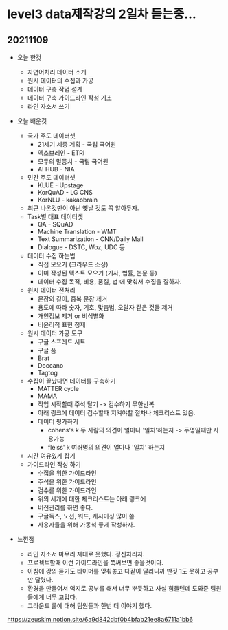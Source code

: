 # level3 data제작강의 2일차 듣는중...

## 20211109
- 오늘 한것
    - 자연어처리 데이터 소개
    - 원시 데이터의 수집과 가공
    - 데이터 구축 작업 설계
    - 데이터 구축 가이드라인 작성 기초
    - 라인 자소서 쓰기

- 오늘 배운것
    - 국가 주도 데이터셋
        - 21세기 세종 계획 - 국립 국어원
        - 엑소브레인 - ETRI
        - 모두의 말뭉치 - 국립 국어원
        - AI HUB - NIA
    - 민간 주도 데이터셋
        - KLUE - Upstage
        - KorQuAD - LG CNS
        - KorNLU - kakaobrain
    - 최근 나온것만이 아닌 옛날 것도 꼭 알아두자.
    - Task별 대표 데이터셋
        - QA - SQuAD
        - Machine Translation - WMT
        - Text Summarization - CNN/Daily Mail
        - Dialogue - DSTC, Woz, UDC 등
    - 데이터 수집 하는법
        - 직접 모으기 (크라우드 소싱)
        - 이미 작성된 텍스트 모으기 (기사, 법률, 논문 등)
        - 데이터 수집 목적, 비용, 품질, 법 에 맞춰서 수집을 잘하자.
    - 원시 데이터 전처리
        - 문장의 길이, 중복 문장 제거
        - 용도에 따라 숫자, 기호, 맞춤법, 오탈자 같은 것들 제거
        - 개인정보 제거 or 비식별화
        - 비윤리적 표현 정제
    - 원시 데이터 가공 도구
        - 구글 스프레드 시트
        - 구글 폼
        - Brat
        - Doccano
        - Tagtog
    - 수집이 끝났다면 데이터를 구축하기
        - MATTER cycle
        - MAMA
        - 작업 시작할때 주석 달기 -> 검수하기 무한반복
        - 아래 링크에 데이터 검수할때 지켜야할 절차나 체크리스트 있음.
        - 데이터 평가하기
            - cohens's k 두 사람의 의견이 얼마나 '일치'하는지 -> 두명일때만 사용가능
            - fleiss' k 여러명의 의견이 얼마나 '일치' 하는지
    - 시간 여유있게 잡기
    - 가이드라인 작성 하기
        - 수집을 위한 가이드라인
        - 주석을 위한 가이드라인
        - 검수를 위한 가이드라인
        - 위의 세개에 대한 체크리스트는 아래 링크에
        - 버전관리를 하면 좋다.
        - 구글독스, 노션, 워드, 캐시미싱 많이 씀
        - 사용자들을 위해 가동석 좋게 작성하자.


- 느낀점
    - 라인 자소서 마무리 제대로 못했다. 정신차리자.
    - 프로젝트할때 이런 가이드라인을 쭉써보면 좋을것이다.
    - 아침에 강의 듣기도 타이머를 맞춰놓고 다같이 달리니까 딴짓 1도 못하고 공부만 달렸다.
    - 환경을 만들어서 억지로 공부를 해서 너무 뿌듯하고 사실 힘들텐데 도와준 팀원들에게 너무 고맙다.
    - 그라운드 룰에 대해 팀원들과 한번 더 이야기 했다.

https://zeuskim.notion.site/6a9d842dbf0b4bfab21ee8a6711a1bb6